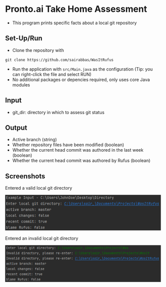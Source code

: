 # Pronto.ai Take Home Assessment
* This program prints specific facts about a local git repository

## Set-Up/Run
* Clone the repository with 
```
git clone https://github.com/sairabbas/WasItRufus
```
* Run the application with ```src/Main.java``` as the configuration (Tip: you can right-click the file and select RUN)
* No additional packages or depencies required, only uses core Java modules

## Input
* git_dir: directory in which to assess git status

## Output
* Active branch (string)
* Whether repository files have been modified (boolean)
* Whether the current head commit was authored in the last week (boolean)
* Whether the current head commit was authored by Rufus (boolean)

## Screenshots
Entered a valid local git directory

![Screenshot1](ExampleImages/output1.png)

Entered an invalid local git directory

![Screenshot2](ExampleImages/output2.png)
